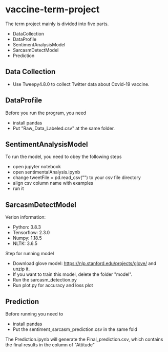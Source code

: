 # vaccine-term-project

The term project mainly is divided into five parts. 

- DataCollection
- DataProfile
- SentimentAnalysisModel
- SarcasmDetectModel
- Prediction



## Data Collection

- Use Tweepy4.8.0 to collect Twitter data about Covid-19 vaccine.



## DataProfile

Before you run the program, you need

- install pandas
- Put "Raw_Data_Labeled.csv" at the same folder.



## SentimentAnalysisModel

To run the model, you need to obey the following steps

- open jupyter notebook
- open sentimentalAnalysis.ipynb
- change tweetFile = pd.read_csv("") to your csv file directory
- align csv column name with examples
- run it



## SarcasmDetectModel

Verion information:

- Python: 3.8.3
- Tensorflow: 2.3.0
- Numpy: 1.18.5
- NLTK: 3.6.5

Step for running model

- Download glove model: https://nlp.stanford.edu/projects/glove/ and unzip it.
- If you want to train this model, delete the folder "model".
- Run the sarcasm_detection.py
- Run plot.py for accuracy and loss plot



## Prediction

Before running you need to 

- install pandas
- Put the sentiment_sarcasm_prediction.csv in the same fold

The Prediction.ipynb will generate the Final_prediction.csv, which contains the final results in the column of "Attitude"
